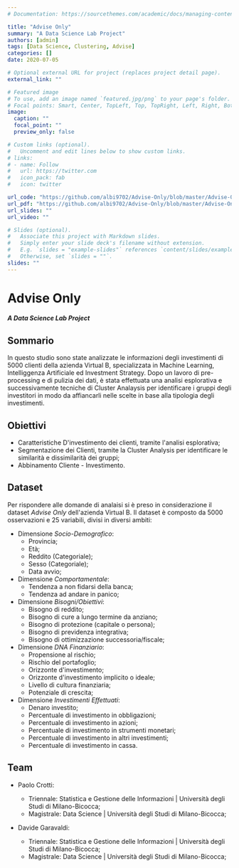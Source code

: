 ```yaml
---
# Documentation: https://sourcethemes.com/academic/docs/managing-content/

title: "Advise Only"
summary: "A Data Science Lab Project"
authors: [admin]
tags: [Data Science, Clustering, Advise]
categories: []
date: 2020-07-05

# Optional external URL for project (replaces project detail page).
external_link: ""

# Featured image
# To use, add an image named `featured.jpg/png` to your page's folder.
# Focal points: Smart, Center, TopLeft, Top, TopRight, Left, Right, BottomLeft, Bottom, BottomRight.
image:
  caption: ""
  focal_point: ""
  preview_only: false

# Custom links (optional).
#   Uncomment and edit lines below to show custom links.
# links:
# - name: Follow
#   url: https://twitter.com
#   icon_pack: fab
#   icon: twitter

url_code: "https://github.com/albi9702/Advise-Only/blob/master/Advise-Only.R"
url_pdf: "https://github.com/albi9702/Advise-Only/blob/master/Advise-Only.pdf"
url_slides: ""
url_video: ""

# Slides (optional).
#   Associate this project with Markdown slides.
#   Simply enter your slide deck's filename without extension.
#   E.g. `slides = "example-slides"` references `content/slides/example-slides.md`.
#   Otherwise, set `slides = ""`.
slides: ""
---
```


# Advise Only

##### A Data Science Lab Project

## Sommario
In questo studio sono state analizzate le informazioni degli investimenti di 5000 clienti della azienda Virtual B, specializzata in Machine Learning, Intelliggenza Artificiale ed Investment Strategy. Dopo un lavoro di pre-processing e di pulizia dei dati, è stata effettuata una analisi esplorativa e successivamente tecniche di Cluster Analaysis per identificare i gruppi degli investitori in modo da affiancarli nelle scelte in base alla tipologia degli investimenti.

## Obiettivi

* Caratteristiche D'investimento dei clienti, tramite l'analisi esplorativa;
* Segmentazione dei Clienti, tramite la Cluster Analysis per identificare le similarità e dissimilarità dei gruppi;
* Abbinamento Cliente - Investimento.

## Dataset
Per rispondere alle domande di analaisi si è preso in considerazione il dataset *Advise Only* dell'azienda Virtual B. Il dataset è composto da 5000 osservazioni e 25 variabili, divisi in diversi ambiti:

* Dimensione *Socio-Demografico*:
    + Provincia;
    + Età;
    + Reddito (Categoriale);
    + Sesso (Categoriale);
    + Data avvio;
* Dimensione *Comportamentale*:
    + Tendenza a non fidarsi della banca;
    + Tendenza ad andare in panico;
* Dimensione *Bisogni/Obiettivi*:
    + Bisogno di reddito;
    + Bisogno di cure a lungo termine da anziano;
    + Bisogno di protezione (capitale o persona);
    + Bisogno di previdenza integrativa;
    + Bisogno di ottimizzazione successoria/fiscale;
* Dimensione *DNA Finanziario*:
    + Propensione al rischio;
    + Rischio del portafoglio;
    + Orizzonte d'investimento;
    + Orizzonte d'investimento implicito o ideale;
    + Livello di cultura finanziaria;
    + Potenziale di crescita;
* Dimensione *Investimenti Effettuati*:
    + Denaro investito;
    + Percentuale di investimento in obbligazioni;
    + Percentuale di investimento in azioni;
    + Percentuale di investimento in strumenti monetari;
    + Percentuale di investimento in altri investimenti;
    + Percentuale di investimento in cassa.

## Team

- Paolo Crotti:
    - Triennale: Statistica e Gestione delle Informazioni | Università degli Studi di Milano-Bicocca;
    - Magistrale: Data Science | Università degli Studi di Milano-Bicocca;

- Davide Garavaldi:
    - Triennale: Statistica e Gestione delle Informazioni | Università degli Studi di Milano-Bicocca;
    - Magistrale: Data Science | Università degli Studi di Milano-Bicocca;

<center>
  <a href = "https://www.linkedin.com/in/davide-garavaldi-ba9487195/"><i class="fab fa-linkedin"></i></a>
</center>
